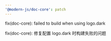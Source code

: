 ```yaml
---
'@modern-js/doc-core': patch
---
```


fix(doc-core): failed to build when using logo.dark

fix(doc-core): 修复配置 logo.dark 时构建失败的问题
